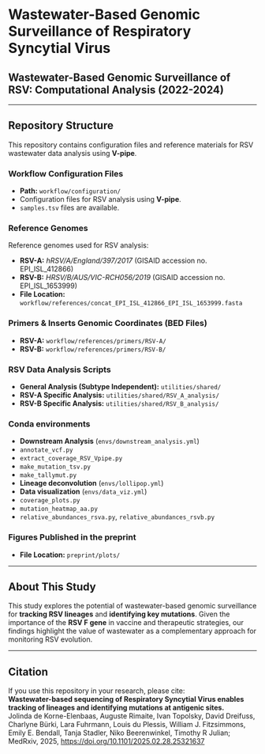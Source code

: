 # Wastewater-Based Genomic Surveillance of Respiratory Syncytial Virus

## Wastewater-Based Genomic Surveillance of RSV: Computational Analysis (2022-2024)

---

## Repository Structure  
This repository contains configuration files and reference materials for RSV wastewater data analysis using **V-pipe**.

### Workflow Configuration Files  
- **Path:** `workflow/configuration/`  
- Configuration files for RSV analysis using **V-pipe**.  
- `samples.tsv` files are available.

### Reference Genomes  
Reference genomes used for RSV analysis:
- **RSV-A:** *hRSV/A/England/397/2017* (GISAID accession no. EPI_ISL_412866)  
- **RSV-B:** *HRSV/B/AUS/VIC-RCH056/2019* (GISAID accession no. EPI_ISL_1653999)  
- **File Location:** `workflow/references/concat_EPI_ISL_412866_EPI_ISL_1653999.fasta`

### Primers & Inserts Genomic Coordinates (BED Files)  
- **RSV-A:** `workflow/references/primers/RSV-A/`  
- **RSV-B:** `workflow/references/primers/RSV-B/`  

### RSV Data Analysis Scripts  
- **General Analysis (Subtype Independent):** `utilities/shared/`  
- **RSV-A Specific Analysis:** `utilities/shared/RSV_A_analysis/`  
- **RSV-B Specific Analysis:** `utilities/shared/RSV_B_analysis/`  

### Conda environments
- **Downstream Analysis** (`envs/downstream_analysis.yml`)
- `annotate_vcf.py`
- `extract_coverage_RSV_Vpipe.py`
- `make_mutation_tsv.py`
- `make_tallymut.py`
- **Lineage deconvolution** (`envs/lollipop.yml`)
- **Data visualization** (`envs/data_viz.yml`)
- `coverage_plots.py`
- `mutation_heatmap_aa.py`
- `relative_abundances_rsva.py`, `relative_abundances_rsvb.py`

### Figures Published in the preprint  
- **File Location:** `preprint/plots/`

---

## About This Study  
This study explores the potential of wastewater-based genomic surveillance for **tracking RSV lineages** and **identifying key mutations**. Given the importance of the **RSV F gene** in vaccine and therapeutic strategies, our findings highlight the value of wastewater as a complementary approach for monitoring RSV evolution.

---

## Citation  
If you use this repository in your research, please cite:  
**Wastewater-based sequencing of Respiratory Syncytial Virus enables tracking of lineages and identifying mutations at antigenic sites.**  
Jolinda de Korne-Elenbaas, Auguste Rimaite, Ivan Topolsky, David Dreifuss, Charlyne Bürki, Lara Fuhrmann, Louis du Plessis, William J. Fitzsimmons, Emily E. Bendall, Tanja Stadler, Niko Beerenwinkel, Timothy R Julian; MedRxiv, 2025, https://doi.org/10.1101/2025.02.28.25321637
